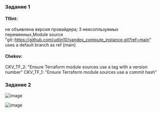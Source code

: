 ### Задание 1
#### Tflint:
не объявлена версия провайдера; 3 неисопльзуемых переменных,Module source "git::https://github.com/udjin10/yandex_compute_instance.git?ref=main" uses a default branch as ref (main)
#### Chekov:
CKV_TF_2: "Ensure Terraform module sources use a tag with a version number"
CKV_TF_1: "Ensure Terraform module sources use a commit hash"
### Задание 2


![image](https://github.com/user-attachments/assets/de17d992-8e32-49bb-a1ad-b841e999048d)



![image](https://github.com/user-attachments/assets/609cb4f4-e5c6-4b41-86cf-d5bfd61ebce8)

